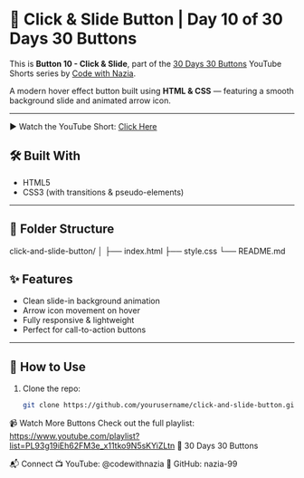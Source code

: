 # 🔘 Click & Slide Button | Day 10 of 30 Days 30 Buttons

This is **Button 10 - Click & Slide**, part of the [30 Days 30 Buttons](https://www.youtube.com/playlist?list=PL93g19iEh62FM3e_x11tko9N5sKYiZLtn) YouTube Shorts series by [Code with Nazia](https://www.youtube.com/@codewithnazia).

A modern hover effect button built using **HTML & CSS** — featuring a smooth background slide and animated arrow icon.

---

▶️ Watch the YouTube Short: [Click Here](https://www.youtube.com/@codewithnazia)


## 🛠️ Built With

- HTML5
- CSS3 (with transitions & pseudo-elements)

---

## 📁 Folder Structure
click-and-slide-button/
│
├── index.html
├── style.css
└── README.md

## ✨ Features

- Clean slide-in background animation
- Arrow icon movement on hover
- Fully responsive & lightweight
- Perfect for call-to-action buttons

---

## 🧪 How to Use

1. Clone the repo:
   ```bash
   git clone https://github.com/yourusername/click-and-slide-button.git


📹 Watch More Buttons
Check out the full playlist: https://www.youtube.com/playlist?list=PL93g19iEh62FM3e_x11tko9N5sKYiZLtn
🔗 30 Days 30 Buttons

📬 Connect
📺 YouTube: @codewithnazia
🐙 GitHub: nazia-99



